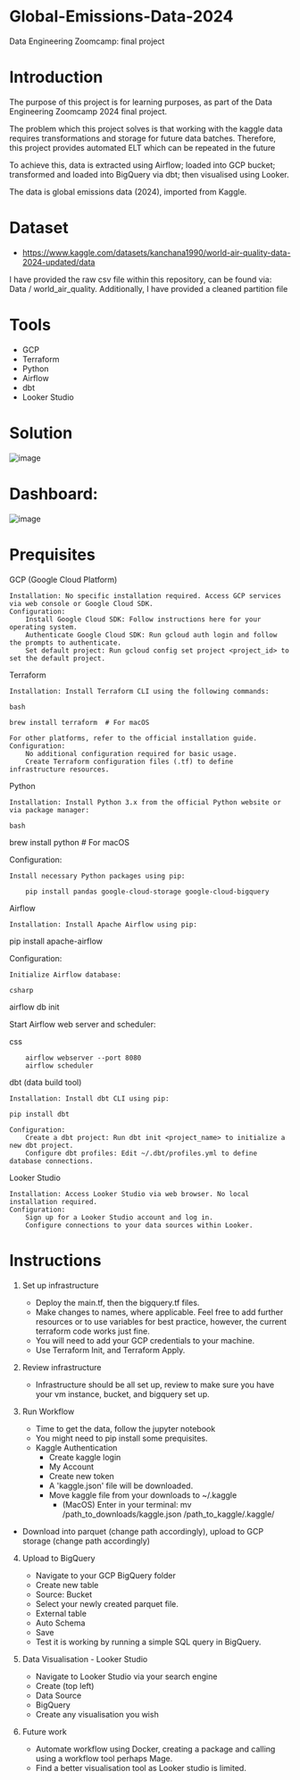 # Global-Emissions-Data-2024

Data Engineering Zoomcamp: final project

# Introduction

The purpose of this project is for learning purposes, as part of the Data Engineering Zoomcamp 2024 final project. 

The problem which this project solves is that working with the kaggle data requires transformations and storage for future data batches. Therefore, this project provides automated ELT which can be repeated in the future

To achieve this, data is extracted using Airflow; loaded into  GCP bucket; transformed and loaded into BigQuery via dbt; then visualised using Looker.

The data is global emissions data (2024), imported from Kaggle.

# Dataset
- https://www.kaggle.com/datasets/kanchana1990/world-air-quality-data-2024-updated/data
  
I have provided the raw csv file within this repository, can be found via: Data / world_air_quality. Additionally, I have provided a cleaned partition file


# Tools
- GCP
- Terraform
- Python
- Airflow
- dbt
- Looker Studio


# Solution

![image](https://github.com/MaundoJako/Global-Emissions-Data-2024/assets/91381193/b29edb4b-8d8d-42be-9d16-c5d06db89869)


# Dashboard:

![image](https://github.com/MaundoJako/Global-Emissions-Data-2024/assets/91381193/57803d5f-5265-4822-9858-40f7986e1ed6)


# Prequisites
GCP (Google Cloud Platform)

    Installation: No specific installation required. Access GCP services via web console or Google Cloud SDK.
    Configuration:
        Install Google Cloud SDK: Follow instructions here for your operating system.
        Authenticate Google Cloud SDK: Run gcloud auth login and follow the prompts to authenticate.
        Set default project: Run gcloud config set project <project_id> to set the default project.

Terraform

    Installation: Install Terraform CLI using the following commands:

    bash

    brew install terraform  # For macOS

    For other platforms, refer to the official installation guide.
    Configuration:
        No additional configuration required for basic usage.
        Create Terraform configuration files (.tf) to define infrastructure resources.

Python

    Installation: Install Python 3.x from the official Python website or via package manager:

    bash

brew install python  # For macOS

Configuration:

    Install necessary Python packages using pip:

        pip install pandas google-cloud-storage google-cloud-bigquery

Airflow

    Installation: Install Apache Airflow using pip:

pip install apache-airflow

Configuration:

    Initialize Airflow database:

    csharp

airflow db init

Start Airflow web server and scheduler:

css

        airflow webserver --port 8080
        airflow scheduler

dbt (data build tool)

    Installation: Install dbt CLI using pip:

    pip install dbt

    Configuration:
        Create a dbt project: Run dbt init <project_name> to initialize a new dbt project.
        Configure dbt profiles: Edit ~/.dbt/profiles.yml to define database connections.

Looker Studio

    Installation: Access Looker Studio via web browser. No local installation required.
    Configuration:
        Sign up for a Looker Studio account and log in.
        Configure connections to your data sources within Looker.

# Instructions
1. Set up infrastructure
   - Deploy the main.tf, then the bigquery.tf files.
   - Make changes to names, where applicable. Feel free to add further resources or to use variables for best practice, however, the current terraform code works just fine.
   - You will need to add your GCP credentials to your machine.
   - Use Terraform Init, and Terraform Apply.

2. Review infrastructure
   - Infrastructure should be all set up, review to make sure you have your vm instance, bucket, and bigquery set up.

3. Run Workflow
   - Time to get the data, follow the jupyter notebook
   - You might need to pip install some prequisites.
   - Kaggle Authentication
      - Create kaggle login
      - My Account
      - Create new token
      - A 'kaggle.json' file will be downloaded.
      - Move kaggle file from your downloads to ~/.kaggle
         - (MacOS) Enter in your terminal: mv /path_to_downloads/kaggle.json /path_to_kaggle/.kaggle/
  - Download into parquet (change path accordingly), upload to GCP storage (change path accordingly)

4. Upload to BigQuery
   - Navigate to your GCP BigQuery folder
   - Create new table
   - Source: Bucket
   - Select your newly created parquet file.
   - External table
   - Auto Schema
   - Save
   - Test it is working by running a simple SQL query in BigQuery.

5. Data Visualisation - Looker Studio
   - Navigate to Looker Studio via your search engine
   - Create (top left)
   - Data Source
   - BigQuery
   - Create any visualisation you wish
  
6. Future work
   - Automate workflow using Docker, creating a package and calling using a workflow tool perhaps Mage.
   - Find a better visualisation tool as Looker studio is limited. 

  
